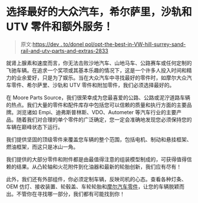 # 选择最好的大众汽车，希尔萨里，沙轨和 UTV 零件和额外服务！

> 原文:[https://dev . to/donel pol/opt-the-best-in-VW-hill-surrey-sand-rail-and-utv-parts-and-extras-2833](https://dev.to/donelpol/opt-the-best-in-vw-hill-surrey-sand-rail-and-utv-parts-and-extras-2833)

就肾上腺素和速度而言，你无法击败沙地汽车、山地马车、公路赛车或任何定制的飞驰车辆。在追求一个奖项或其基本乐趣的情况下，这是一个许多人投入时间和精力的业余爱好，只是为了娱乐。当在大众汽车中寻找最好的零件时，如摩尔大众汽车零件、希尔萨里、沙轨和 UTV 零件和附加零件，我们必须选择最好的。

在 Moore Parts Source，我们很荣幸成为您最喜爱的公路、公路或泥泞道路车辆的热点。我们大量的零件和配件库存中包括您可以信赖的质量和执行方面的主要品牌。浏览诸如 Empi、迪弗斯普林斯、VDO、Autometer 等汽车行业的主要产品。随着我们对合理的单个零件的广泛确定，您一定会准确地发现您必须保持您的车辆在巅峰状态下运行。

我们提供坚固的顶级零件来覆盖您车辆的整个范围，包括电机、制动和悬挂框架、燃油框架，而这只是冰山一角。

我们提供的大部分零件和附件都是由最值得注意的组装模型制成的，可获得值得信赖的结果。从凸轮轴和火花附件到化油器和最新的轮胎创新，我们应有尽有！

此外，我们还有外部组件，你必须定制车辆，反映司机的心态。查看各种灯条、OEM 仿灯、接收装置、轮毂盖、车轮轮胎和[摩尔汽车零件](https://www.mooreparts.com/)，让您的车辆脱颖而出。不管你在寻找哪一部分，我们都有可能找到你！